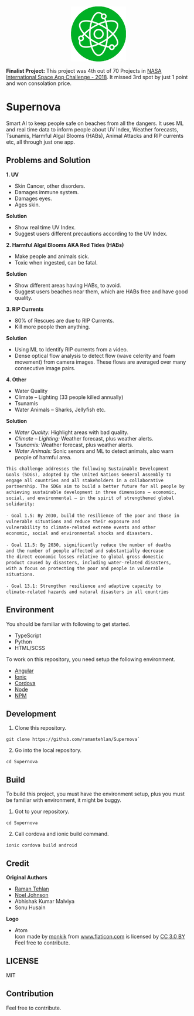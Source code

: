 
<p align="center">
    <img src="./resources/icon.png" width="150">
</p>

**Finalist Project:** This project was 4th out of 70 Projects in [NASA International Space App Challenge - 2018](https://www.nasa.gov/content/the-international-space-apps-challenge). It missed 3rd spot by just 1 point and won consolation price.


# Supernova 

Smart AI to keep people safe on beaches from all the dangers. It uses ML and real time data to inform people about UV Index, Weather forecasts, Tsunamis, Harmful Algal Blooms (HABs), Animal Attacks and RIP currents etc, all through just one app.

## Problems and Solution

**1. UV**

- Skin Cancer, other disorders.
- Damages immune system.
- Damages eyes.
- Ages skin.

**Solution**

- Show real time UV Index.
- Suggest users different precautions according to the UV Index.

**2. Harmful Algal Blooms AKA Red Tides (HABs)**

- Make people and animals sick.
- Toxic when ingested, can be fatal.

**Solution**

- Show different areas having HABs, to avoid.
- Suggest users beaches near them, which are HABs free and have good quality.


**3. RIP Currents**

- 80% of Rescues are due to RIP Currents.
- Kill more people then anything.

**Solution**

- Using ML to Identify RIP currents from a video.
- Dense optical flow analysis to detect flow (wave celerity and foam movement) from camera images. These flows are averaged over  many consecutive image pairs. 

**4. Other**

- Water Quality
- Climate – Lighting (33 people killed annually)
- Tsunamis
- Water Animals – Sharks, Jellyfish etc.

**Solution**

- *Water Quality:* Highlight areas with bad quality.
- *Climate – Lighting:* Weather forecast, plus weather alerts.
- *Tsunamis:* Weather forecast, plus weather alerts.
- *Water Animals:* Sonic senors and ML to detect animals, also warn people of harmful area. 


```
This challenge addresses the following Sustainable Development
Goals (SDGs), adopted by the United Nations General Assembly to
engage all countries and all stakeholders in a collaborative
partnership. The SDGs aim to build a better future for all people by
achieving sustainable development in three dimensions – economic,
social, and environmental – in the spirit of strengthened global
solidarity:

- Goal 1.5: By 2030, build the resilience of the poor and those in
vulnerable situations and reduce their exposure and
vulnerability to climate-related extreme events and other
economic, social and environmental shocks and disasters.

- Goal 11.5: By 2030, significantly reduce the number of deaths
and the number of people affected and substantially decrease
the direct economic losses relative to global gross domestic
product caused by disasters, including water-related disasters,
with a focus on protecting the poor and people in vulnerable
situations.

- Goal 13.1: Strengthen resilience and adaptive capacity to
climate-related hazards and natural disasters in all countries
```

## Environment

You should be familiar with following to get started.

- TypeScript
- Python
- HTML/SCSS

To work on this repository, you need setup the following environment. 

- [Angular](https://angularjs.org)
- [Ionic](https://ionicframework.com)
- [Cordova](cordova.apache.org)
- [Node](https://nodejs.org)
- [NPM](https://www.npmjs.com) 

## Development

1. Clone this repository.

```console
git clone https://github.com/ramantehlan/Supernova`
```

2. Go into the local repository.

```console 
cd Supernova
```

## Build

To build this project, you must have the environment setup, plus you must be familiar with environment, it might be buggy.

1. Got to your repository.

```console
cd Supernova
``` 

2. Call cordova and ionic build command. 

```console
ionic cordova build android
```

## Credit

**Original Authors**

- [Raman Tehlan](https://ramantehlan.github.io/)
- [Noel Johnson](https://github.com/noel3225/)
- Abhishak Kumar Malviya
- Sonu Husain

**Logo** 

- Atom <div>Icon made by <a href="https://www.flaticon.com/authors/monkik" title="monkik">monkik</a> from <a href="https://www.flaticon.com/" title="Flaticon">www.flaticon.com</a> is licensed by <a href="http://creativecommons.org/licenses/by/3.0/" title="Creative Commons BY 3.0" target="_blank">CC 3.0 BY</a></div>Feel free to contribute.


## LICENSE

MIT 

## Contribution

Feel free to contribute.
